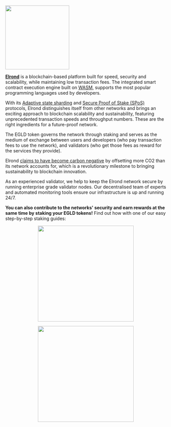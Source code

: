 # <p align="center">
  <img width="200" src="https://user-images.githubusercontent.com/95366163/146521098-1d85d00d-34ab-4f04-9715-d90b9bf38b19.png">
</p>


[**Elrond**](https://elrond.com/) is a blockchain-based platform built for speed, security and scalability, while maintaining low transaction fees.
The integrated smart contract execution engine built on [WASM](WebAssembly.md), supports the most popular programming languages used by developers.

With its [Adaptive state sharding](Adaptive_state_sharding.md) and [Secure Proof of Stake (SPoS)](Secure_proof_of_stake.md) protocols, Elrond distinguishes itself from other networks and brings an exciting approach to blockchain scalability and sustainability, featuring unprecedented transaction speeds and throughput numbers. These are the right ingredients for a future-proof network.

The EGLD token governs the network through staking and serves as the medium of exchange between users and developers (who pay transaction fees to use the network), and validators (who get those fees as reward for the services they provide).

Elrond [claims to have become carbon negative](https://coinquora.com/elrond-leads-sustainable-innovation-in-european-blockchain/) by offsetting more CO2 than its network accounts for, which is a revolutionary milestone to bringing sustainability to blockchain innovation.

As an experienced validator, we help to keep the Elrond network secure by running enterprise grade validator nodes.
Our decentralised team of experts and automated monitoring tools ensure our infrastructure is up and running 24/7. <br>

**You can also contribute to the networks' security and earn rewards at the same time by staking your EGLD tokens!** Find out how with one of our easy step-by-step staking guides: 
<br>

<div class="maincard" align="center">
  
  <a align="center" href="{{ site_url }}/How_to_stake_eGLD_with_Elrond/" target="_self">
   <div class="image" align="center">
     <div>
       <p>
           <img width="300" src="https://user-images.githubusercontent.com/95366163/149756985-3e2dc968-202d-4e83-86b1-3957b2c1556d.png"> 
        </p>
     </div>
   </div>
  </a>   
 <a href="{{ site_url }}/How_to_stake_eGLD_with_Maiar/" target="_self">
   <div class="image" align="center">
     <div>
       <p>
           <img align="center" width="300" src="https://user-images.githubusercontent.com/95366163/149757014-28565134-54bf-4184-abe9-407d78efa12c.png"> 
        </p>
     </div>
   </div>
  </a>   

</div>
